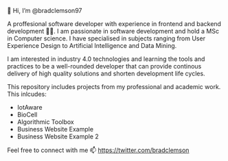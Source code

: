 👋 Hi, I’m @bradclemson97

A proffesional software developer with experience in frontend and backend development :technologist:. I am passionate in software development and hold a MSc in Computer science. I have specialised in subjects ranging from User Experience Design to Artificial Intelligence and Data Mining.

I am interested in industry 4.0 technologies and learning the tools and practices to be a well-rounded developer that can provide continous delivery of high quality solutions and shorten development life cycles.

This repository includes projects from my professional and academic work. This inlcudes:
- IotAware 
- BioCell
- Algorithmic Toolbox
- Business Website Example 
- Business Website Example 2

Feel free to connect with me :mailbox: https://twitter.com/bradclemson

<!---
bradclemson97/bradclemson97 is a ✨ special ✨ repository because its `README.md` (this file) appears on your GitHub profile.
You can click the Preview link to take a look at your changes.
--->
